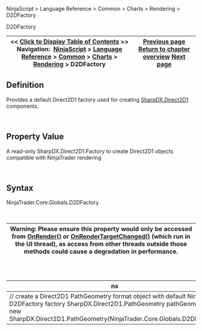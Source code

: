 ﻿


NinjaScript \> Language Reference \> Common \> Charts \> Rendering \> D2DFactory






















D2DFactory







| \<\< [Click to Display Table of Contents](d2dfactory.md) \>\> **Navigation:**     [NinjaScript](ninjascript-1.md) \> [Language Reference](language_reference_wip-1.md) \> [Common](common-1.md) \> [Charts](chart-1.md) \> [Rendering](rendering-1.md) \> D2DFactory | [Previous page](rendering-1.md) [Return to chapter overview](rendering-1.md) [Next page](directwritefactory-1.md) |
| --- | --- |











## Definition


Provides a default Direct2D1 factory used for creating [SharpDX.Direct2D1](sharpdx_direct2d1-1.md) components.


 


## Property Value


A read\-only SharpDX.Direct2D1\.Factory to create Direct2D1 objects compatible with NinjaTrader rendering


 


## Syntax


NinjaTrader.Core.Globals.D2DFactory


 




| Warning: Please ensure this property would only be accessed from [OnRender()](onrender-1.md) or [OnRenderTargetChanged()](onrendertargetchanged-1.md) (which run in the UI thread), as access from other threads outside those methods could cause a degradation in performance. |
| --- |



## 


 




| ns |
| --- |
| // create a Direct2D1 PathGeometry format object with default NinjaTrader D2DFactory factory SharpDX.Direct2D1\.PathGeometry pathGeometry \= new SharpDX.Direct2D1\.PathGeometry(NinjaTrader.Core.Globals.D2DFactory); |









